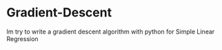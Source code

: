 # Gradient-Descent
Im try to write a gradient descent algorithm with python for Simple Linear Regression
